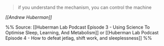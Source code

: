 > if you understand the mechanism, you can control the machine

*[[Andrew Huberman]]*

%%
Source: [[Huberman Lab Podcast Episode 3 - Using Science To Optimise Sleep, Learning, And Metabolism]] or [[Huberman Lab Podcast Episode 4 - How to defeat jetlag, shift work, and sleeplessness]]
%%